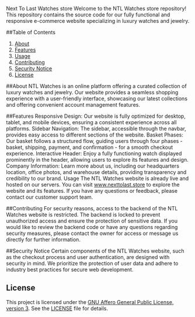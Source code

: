 Next To Last Watches store
Welcome to the NTL Watches store repository! This repository contains the source code for our fully functional and responsive e-commerce website specializing in luxury watches and jewelry.

##Table of Contents
1. [About](#about)
2. [Features](#features)
3. [Usage](#usage)
4. [Contributing](#contributing)
5. [Security Notice](#security-notice)
6. [License](#license)

##About
NTL Watches is an online platform offering a curated collection of luxury watches and jewelry. Our website provides a seamless shopping experience with a user-friendly interface, showcasing our latest collections and offering convenient account management features.

##Features
Responsive Design: Our website is fully optimized for desktop, tablet, and mobile devices, ensuring a consistent experience across all platforms.
Sidebar Navigation: The sidebar, accessible through the navbar, provides easy access to different sections of the website.
Basket Phases: Our basket follows a structured flow, guiding users through four phases - basket, shipping, payment, and confirmation - for a smooth checkout experience.
Interactive Header: Enjoy a fully functioning watch displayed prominently in the header, allowing users to explore its features and design.
Company Information: Learn more about us, including our headquarters location, office photos, and warehouse details, providing transparency and credibility to our brand.
Usage
The NTL Watches website is already live and hosted on our servers. You can visit www.nexttolast.store to explore the website and its features. If you have any questions or feedback, please contact our customer support team.

##Contributing
For security reasons, access to the backend of the NTL Watches website is restricted. The backend is locked to prevent unauthorized access and ensure the protection of sensitive data. If you would like to review the backend code or have any questions regarding security measures, please contact the owner for access or message us directly for further information.

##Security Notice
Certain components of the NTL Watches website, such as the checkout process and user authentication, are designed with security in mind. We prioritize the protection of user data and adhere to industry best practices for secure web development.

## License
This project is licensed under the [GNU Affero General Public License, version 3](LICENSE). See the [LICENSE](LICENSE) file for details.

